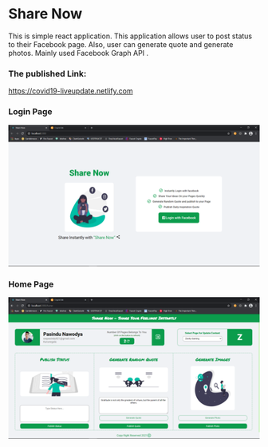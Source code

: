 # Share Now

This is simple react application. This application allows user to post status to their Facebook page. Also, user can generate quote and generate photos. Mainly used Facebook Graph API .

### The published Link:
https://covid19-liveupdate.netlify.com

### Login Page
![login](https://github.com/pasindu-nawodya/share-now/blob/master/screenshot/login.png)

### Home Page
![home](https://github.com/pasindu-nawodya/share-now/blob/master/screenshot/home.png)
